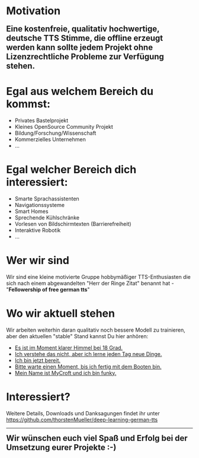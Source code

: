 # Motivation

<span style="font-size:1.5em;font-weight:bold">
Eine kostenfreie, qualitativ hochwertige, deutsche TTS Stimme, die offline erzeugt werden kann sollte jedem Projekt ohne Lizenzrechtliche Probleme zur Verfügung stehen.
</span>


# Egal aus welchem Bereich du kommst:
* Privates Bastelprojekt
* Kleines OpenSource Community Projekt
* Bildung/Forschung/Wissenschaft
* Kommerzielles Unternehmen
* ...

# Egal welcher Bereich dich interessiert:
* Smarte Sprachassistenten
* Navigationssysteme
* Smart Homes
* Sprechende Kühlschränke
* Vorlesen von Bildschirmtexten (Barrierefreiheit)
* Interaktive Robotik
* ...

# Wer wir sind
Wir sind eine kleine motivierte Gruppe hobbymäßiger TTS-Enthusiasten die sich nach einem abgewandelten "Herr der Ringe Zitat" benannt hat - "**Fellowership of free german tts**"

# Wo wir aktuell stehen
Wir arbeiten weiterhin daran qualitativ noch bessere Modell zu trainieren, aber den aktuellen "stable" Stand kannst Du hier anhören:
* [Es ist im Moment klarer Himmel bei 18 Grad.](https://drive.google.com/file/d/1cDIq4QG6i60WjUYNT6fr2cpEjFQIi8w5/view?usp=sharing)
* [Ich verstehe das nicht, aber ich lerne jeden Tag neue Dinge.](https://drive.google.com/file/d/1kja_2RsFt6EmC33HTB4ozJyFlvh_DTFQ/view?usp=sharing)
* [Ich bin jetzt bereit.](https://drive.google.com/file/d/1GkplGH7LMJcPDpgFJocXHCjRln_ccVFs/view?usp=sharing)
* [Bitte warte einen Moment, bis ich fertig mit dem Booten bin.](https://drive.google.com/file/d/19Td-F14n_05F-squ3bNlt2BDE-NMFaq1/view?usp=sharing)
* [Mein Name ist MyCroft und ich bin funky.](https://drive.google.com/file/d/1dbyOyE7Oy8YdAsYqQ4vz4VJjiWIyc8oV/view?usp=sharing)

# Interessiert?
Weitere Details, Downloads und Danksagungen findet ihr unter https://github.com/thorstenMueller/deep-learning-german-tts

---

<span style="font-size:1.5em;font-weight:bold">
Wir wünschen euch viel Spaß und Erfolg bei der Umsetzung eurer Projekte :-)
</span>
